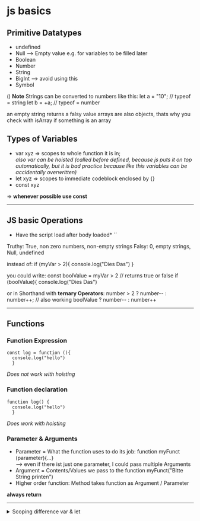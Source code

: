 # js basics

## Primitive Datatypes
* undefined
* Null --> Empty value e.g. for variables to be filled later
* Boolean
* Number
* String
* BigInt --> avoid using this
* Symbol

() **Note**
Strings can be converted to numbers like this:
let a = "10"; // typeof = string
let b = +a; // typeof = number

an empty string returns a falsy value
arrays are also objects, thats why you check with isArray if something is an array

## Types of Variables
* var xyz => scopes to whole function it is in; 
<br> *also var can be hoisted (called before defined, because js puts it on top automatically, but it is bad practice because like this variables can be accidentally overwritten)*
* let xyz => scopes to immediate codeblock enclosed by {}
* const xyz

=> **whenever possible use const**

------------------------

## JS basic Operations

* Have the script load after body loaded*
´<script src="./js/index.js" defer></script>´

Truthy: True, non zero numbers, non-empty strings
Falsy: 0, empty strings, Null, undefined


instead of:
if (myVar > 2){
  console.log("Dies Das")
}

you could write:
const boolValue = myVar > 2 // returns true or false
if (boolValue){
  console.log("Dies Das")
  
or in Shorthand with **ternary Operators**:
number > 2 ? number-- : number++;
// also working boolValue ? number-- : number++

------------------------
## Functions

### Function Expression
```
const log = function (){
  console.log("hello")
  }
```
*Does not work with hoisting*

### Function declaration
```
function log() {
  console.log("hello")
  }
```
*Does work with hoisting*

### Parameter & Arguments
* Parameter = What the function uses to do its job: function myFunct (parameter){...}
<br> --> even if there ist just one parameter, I could pass multiple Arguments 
* Argument = Contents/Values we pass to the function myFunct("Bitte String printen")
* Higher order function: Method takes function as Argument / Parameter

**always return**



------------------------

<details>
  <summary>Scoping difference var & let</summary>
  ```
        
        function run() {
        var foo = "Foo";
        let bar = "Bar";

        console.log(foo, bar); // Foo Bar

        {
          var moo = "Mooo"
          let baz = "Bazz";
          console.log(moo, baz); // Mooo Bazz
        }

        console.log(moo); // Mooo
        console.log(baz); // ReferenceError
      }

      run();
   ```
</details>

